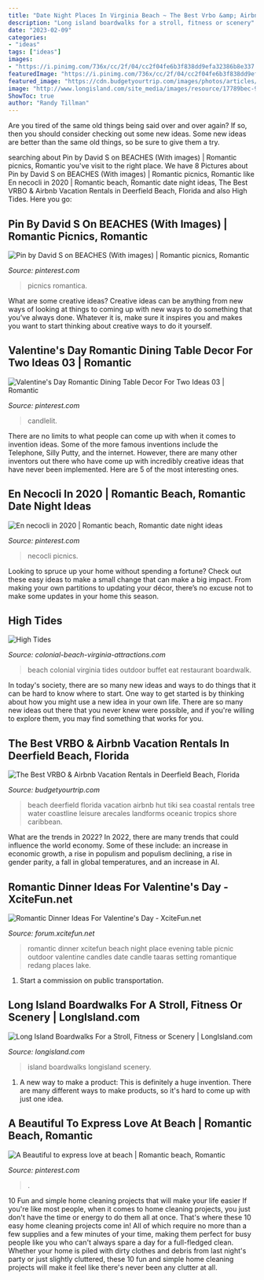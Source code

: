 ```yaml
---
title: "Date Night Places In Virginia Beach ~ The Best Vrbo &amp; Airbnb Vacation Rentals In Deerfield Beach, Florida"
description: "Long island boardwalks for a stroll, fitness or scenery"
date: "2023-02-09"
categories:
- "ideas"
tags: ["ideas"]
images:
- "https://i.pinimg.com/736x/cc/2f/04/cc2f04fe6b3f838dd9efa32386b8e337.jpg"
featuredImage: "https://i.pinimg.com/736x/cc/2f/04/cc2f04fe6b3f838dd9efa32386b8e337.jpg"
featured_image: "https://cdn.budgetyourtrip.com/images/photos/articles/usa_deerfieldbeachflorida.jpg"
image: "http://www.longisland.com/site_media/images/resource/17789bec-94df-4eac-b95a-ac125350b5fc.jpg"
ShowToc: true
author: "Randy Tillman"
---
```



Are you tired of the same old things being said over and over again? If so, then you should consider checking out some new ideas. Some new ideas are better than the same old things, so be sure to give them a try.

	

		
searching about Pin by David S on BEACHES (With images) | Romantic picnics, Romantic you've visit to the right place. We have 8 Pictures about Pin by David S on BEACHES (With images) | Romantic picnics, Romantic like En necocli in 2020 | Romantic beach, Romantic date night ideas, The Best VRBO &amp; Airbnb Vacation Rentals in Deerfield Beach, Florida and also High Tides. Here you go:
		
    
## Pin By David S On BEACHES (With Images) | Romantic Picnics, Romantic

<img loading=lazy src="https://i.pinimg.com/originals/d8/d8/47/d8d8474ebe7d35499eaabefb8192abd6.jpg" onerror="this.onerror=null;this.src='https://tse2.mm.bing.net/th?id=OIP.TR7FPHuVjU-mYF_iOxAMVgHaK1&amp;pid=15.1';" alt="Pin by David S on BEACHES (With images) | Romantic picnics, Romantic">

_Source: pinterest.com_

>picnics romantica. 

	

What are some creative ideas?
Creative ideas can be anything from new ways of looking at things to coming up with new ways to do something that you’ve always done. Whatever it is, make sure it inspires you and makes you want to start thinking about creative ways to do it yourself.

    
## Valentine&#039;s Day Romantic Dining Table Decor For Two Ideas 03 | Romantic

<img loading=lazy src="https://i.pinimg.com/originals/76/b2/73/76b273f31dc2254b96725415b07ce239.jpg" onerror="this.onerror=null;this.src='https://tse4.mm.bing.net/th?id=OIP.RwaPhZNnYzwZMNwY2pO34wHaLI&amp;pid=15.1';" alt="Valentine&#039;s Day Romantic Dining Table Decor For Two Ideas 03 | Romantic">

_Source: pinterest.com_

>candlelit. 

	

There are no limits to what people can come up with when it comes to invention ideas. Some of the more famous inventions include the Telephone, Silly Putty, and the internet. However, there are many other inventors out there who have come up with incredibly creative ideas that have never been implemented. Here are 5 of the most interesting ones.

    
## En Necocli In 2020 | Romantic Beach, Romantic Date Night Ideas

<img loading=lazy src="https://i.pinimg.com/736x/cc/2f/04/cc2f04fe6b3f838dd9efa32386b8e337.jpg" onerror="this.onerror=null;this.src='https://tse4.mm.bing.net/th?id=OIP.BmgGuxq9BvCYtphpmpyMgAHaK_&amp;pid=15.1';" alt="En necocli in 2020 | Romantic beach, Romantic date night ideas">

_Source: pinterest.com_

>necocli picnics. 

	

Looking to spruce up your home without spending a fortune? Check out these easy ideas to make a small change that can make a big impact. From making your own partitions to updating your décor, there’s no excuse not to make some updates in your home this season.

    
## High Tides

<img loading=lazy src="http://www.colonial-beach-virginia-attractions.com/images/colonial-beach-outdoor-dining.jpg" onerror="this.onerror=null;this.src='https://tse3.mm.bing.net/th?id=OIP.JnqmEXtq6vEAvNyL83FHvwHaFF&amp;pid=15.1';" alt="High Tides">

_Source: colonial-beach-virginia-attractions.com_

>beach colonial virginia tides outdoor buffet eat restaurant boardwalk. 

	

In today's society, there are so many new ideas and ways to do things that it can be hard to know where to start. One way to get started is by thinking about how you might use a new idea in your own life. There are so many new ideas out there that you never knew were possible, and if you're willing to explore them, you may find something that works for you.

    
## The Best VRBO &amp; Airbnb Vacation Rentals In Deerfield Beach, Florida

<img loading=lazy src="https://cdn.budgetyourtrip.com/images/photos/articles/usa_deerfieldbeachflorida.jpg" onerror="this.onerror=null;this.src='https://tse3.mm.bing.net/th?id=OIP.fmLEfnxRoRxzcUR4RAIcMgHaEe&amp;pid=15.1';" alt="The Best VRBO &amp; Airbnb Vacation Rentals in Deerfield Beach, Florida">

_Source: budgetyourtrip.com_

>beach deerfield florida vacation airbnb hut tiki sea coastal rentals tree water coastline leisure arecales landforms oceanic tropics shore caribbean. 

	

What are the trends in 2022?
In 2022, there are many trends that could influence the world economy. Some of these include: an increase in economic growth, a rise in populism and populism declining, a rise in gender parity, a fall in global temperatures, and an increase in AI.

    
## Romantic Dinner Ideas For Valentine&#039;s Day - XciteFun.net

<img loading=lazy src="http://img.xcitefun.net/users/2015/01/370471,xcitefun-romantic-dinner-1.jpg" onerror="this.onerror=null;this.src='https://tse1.mm.bing.net/th?id=OIP.eiGr1OLfjJVaQs8RASfTVQHaJU&amp;pid=15.1';" alt="Romantic Dinner Ideas For Valentine&#039;s Day - XciteFun.net">

_Source: forum.xcitefun.net_

>romantic dinner xcitefun beach night place evening table picnic outdoor valentine candles date candle taaras setting romantique redang places lake. 

	

1) Start a commission on public transportation.

    
## Long Island Boardwalks For A Stroll, Fitness Or Scenery | LongIsland.com

<img loading=lazy src="http://www.longisland.com/site_media/images/resource/17789bec-94df-4eac-b95a-ac125350b5fc.jpg" onerror="this.onerror=null;this.src='https://tse3.mm.bing.net/th?id=OIP.STtLF9pqBTwMQTGAya0FNgHaE6&amp;pid=15.1';" alt="Long Island Boardwalks For a Stroll, Fitness or Scenery | LongIsland.com">

_Source: longisland.com_

>island boardwalks longisland scenery. 

	

1. A new way to make a product: This is definitely a huge invention. There are many different ways to make products, so it's hard to come up with just one idea.

    
## A Beautiful To Express Love At Beach | Romantic Beach, Romantic

<img loading=lazy src="https://i.pinimg.com/originals/1a/44/a3/1a44a337a02331e9793ebcd89753924b.jpg" onerror="this.onerror=null;this.src='https://tse3.mm.bing.net/th?id=OIP.Tc2O2SBp1gt0S-7EWgbNDQHaMu&amp;pid=15.1';" alt="A Beautiful to express love at beach | Romantic beach, Romantic">

_Source: pinterest.com_

>. 

	

10 Fun and simple home cleaning projects that will make your life easier
If you're like most people, when it comes to home cleaning projects, you just don't have the time or energy to do them all at once. That's where these 10 easy home cleaning projects come in! All of which require no more than a few supplies and a few minutes of your time, making them perfect for busy people like you who can't always spare a day for a full-fledged clean. Whether your home is piled with dirty clothes and debris from last night's party or just slightly cluttered, these 10 fun and simple home cleaning projects will make it feel like there's never been any clutter at all.

